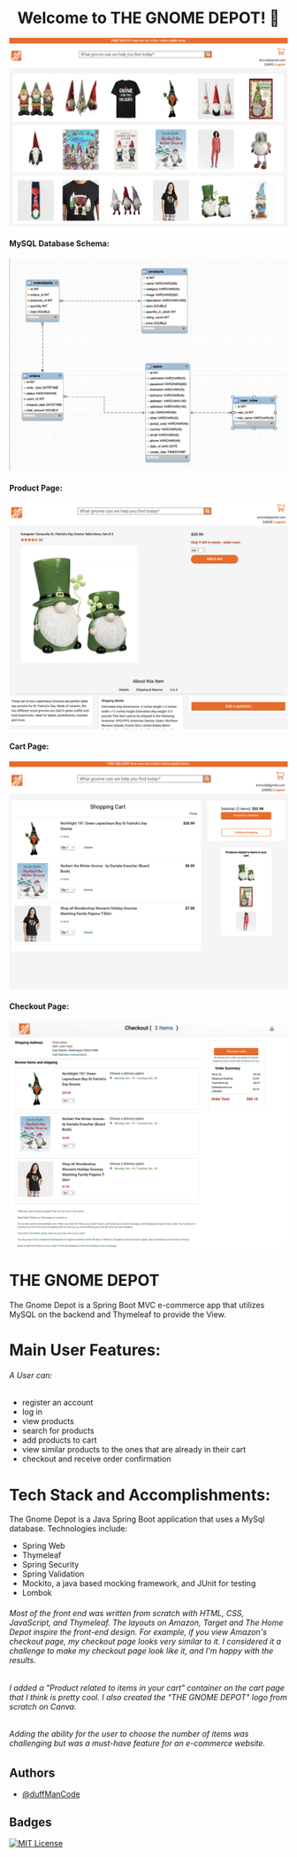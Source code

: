 <h1 align="center">Welcome to THE GNOME DEPOT! 👋</h1>
<img src="/src/main/resources/static/img/misc/Home.png" alt=""></img>
<h4>MySQL Database Schema:</h4>
<img src="/src/main/resources/static/img/misc/schema_gnome_depot.png" alt=""></img>
<h4>Product Page:</h4>
<img src="/src/main/resources/static/img/misc/ProductDetails.png" alt=""></img>
<h4>Cart Page:</h4>
<img src="/src/main/resources/static/img/misc/Cart.png" alt=""></img>
<h4>Checkout Page:</h4>
<img src="/src/main/resources/static/img/misc/Checkout.png" alt=""></img>

# THE GNOME DEPOT

The Gnome Depot is a Spring Boot MVC e-commerce app that utilizes MySQL on the backend and Thymeleaf to provide the View.

# Main User Features:
<h6>A User can:</h6>
<ul>
    <li>register an account</li>
    <li>log in</li>
    <li>view products</li>
    <li>search for products</li>
    <li>add products to cart</li>
    <li>view similar products to the ones that are already in their cart</li>
    <li>checkout and receive order confirmation</li>
   
</ul>

# Tech Stack and Accomplishments:
The Gnome Depot is a Java Spring Boot application that uses a MySql database. Technologies include:

<ul>
    <li>Spring Web</li>
    <li>Thymeleaf</li>
    <li>Spring Security</li>
    <li>Spring Validation</li>
    <li>Mockito, a java based mocking framework, and JUnit for testing</li>
    <li>Lombok</li>
</ul>

<h6>Most of the front end was written from scratch with HTML, CSS, JavaScript, and Thymeleaf.  The layouts on Amazon, Target and The Home Depot inspire the front-end design.  For example, if you view Amazon's checkout page, my checkout page looks very similar to it.  I considered it a challenge to make my checkout page look like it, and I'm happy with the results.</h6>
<h6>I added a "Product related to items in your cart" container on the cart page that I think is pretty cool.  I also created the "THE GNOME DEPOT" logo from scratch on Canva.</h6>
<h6>Adding the ability for the user to choose the number of items was challenging but was a must-have feature for an e-commerce website.</h6>

## Authors

- [@duffManCode](https://www.github.com/thewalkingduff)


## Badges


[![MIT License](https://img.shields.io/badge/License-MIT-green.svg)](https://choosealicense.com/licenses/mit/)


